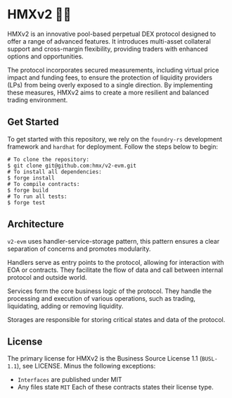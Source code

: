 # HMXv2 🐉🔥
HMXv2 is an innovative pool-based perpetual DEX protocol designed to offer a range of advanced features. It introduces multi-asset collateral support and cross-margin flexibility, providing traders with enhanced options and opportunities.

The protocol incorporates secured measurements, including virtual price impact and funding fees, to ensure the protection of liquidity providers (LPs) from being overly exposed to a single direction. By implementing these measures, HMXv2 aims to create a more resilient and balanced trading environment.

## Get Started
To get started with this repository, we rely on the `foundry-rs` development framework and `hardhat` for deployment. Follow the steps below to begin:
```
# To clone the repository:
$ git clone git@github.com:hmx/v2-evm.git
# To install all dependencies:
$ forge install
# To compile contracts:
$ forge build
# To run all tests:
$ forge test
```

## Architecture
`v2-evm` uses handler-service-storage pattern, this pattern ensures a clear separation of concerns and promotes modularity.

Handlers serve as entry points to the protocol, allowing for interaction with EOA or contracts. They facilitate the flow of data and call between internal protocol and outside world.

Services form the core business logic of the protocol. They handle the processing and execution of various operations, such as trading, liquidating, adding or removing liquidity.

Storages are responsible for storing critical states and data of the protocol.

## License
The primary license for HMXv2 is the Business Source License 1.1 (`BUSL-1.1`), see LICENSE. Minus the following exceptions:
- `Interfaces` are published under MIT
- Any files state `MIT`
Each of these contracts states their license type.